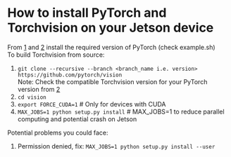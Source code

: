 # How to install PyTorch and Torchvision on your Jetson device
From [1] and [2] install the required version of PyTorch (check example.sh)\
To build Torchvision from source:
1. ``` git clone --recursive --branch <branch_name i.e. version> https://github.com/pytorch/vision ```\
   Note: Check the compatible Torchvision version for your PyTorch version from [2] 
3. ``` cd vision ```
4. ``` export FORCE_CUDA=1 ``` # Only for devices with CUDA
5. ``` MAX_JOBS=1 python setup.py install ``` # MAX_JOBS=1 to reduce parallel computing and potential crash on Jetson

Potential problems you could face: 
1. Permission denied, fix: ```MAX_JOBS=1 python setup.py install --user```

[1]: https://docs.nvidia.com/deeplearning/frameworks/install-pytorch-jetson-platform/
[2]: https://forums.developer.nvidia.com/t/pytorch-for-jetson/72048
